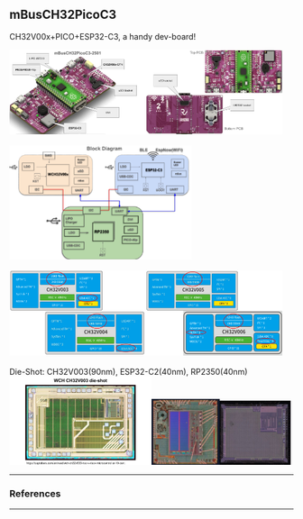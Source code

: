 ## mBusCH32PicoC3
CH32V00x+PICO+ESP32-C3, a handy dev-board!

<img src="PIC/mBusCh32PicoC3_iso.png" width=48%><img src="PIC/mBusCh32PicoC3_TopBot.png" width=48%> <br>
<br>
<img src="PIC/mBusCh32PicoC3_BlockDiag.png" width=64%> <br>
<br>
<img src="PIC/mBusCh32PicoC3_003004.png" width=48%><img src="PIC/mBusCh32PicoC3_005006.png" width=48%> <br>
<br>
Die-Shot: CH32V003(90nm), ESP32-C2(40nm), RP2350(40nm) <br>
<img src="PIC/mBusCh32PicoC3_003Die.png" width=50%><img src="PIC/ESP32-C2-40nm.jpg" width=24%><img src="PIC/RP2350-40nm.jpg" width=25%> <br>

---
### References
---
